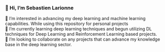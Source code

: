 ### 👋 Hi, I’m Sebastien Larionne
 👀 I’m interested in advancing my deep learning and machine learning capabilities. While using this repository for personal projects  
 🌱 I’m currently learning deep learning techniques and begun utilizing DL techniques for Deep Learning and Reinforcement Learning based projects.
 <br>:cactus: I’m looking to collaborate on any projects that can advance my knowledge base in the deep learning sector.

